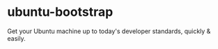 ubuntu-bootstrap
================

Get your Ubuntu machine up to today's developer standards, quickly &amp; easily.